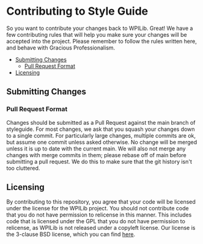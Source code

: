 # Contributing to Style Guide

So you want to contribute your changes back to WPILib. Great! We have a few contributing rules that will help you make sure your changes will be accepted into the project. Please remember to follow the rules written here, and behave with Gracious Professionalism.

- [Submitting Changes](#submitting-changes)
    - [Pull Request Format](#pull-request-format)
- [Licensing](#licensing)

## Submitting Changes

### Pull Request Format

Changes should be submitted as a Pull Request against the main branch of styleguide. For most changes, we ask that you squash your changes down to a single commit. For particularly large changes, multiple commits are ok, but assume one commit unless asked otherwise. No change will be merged unless it is up to date with the current main. We will also not merge any changes with merge commits in them; please rebase off of main before submitting a pull request. We do this to make sure that the git history isn't too cluttered.

## Licensing

By contributing to this repository, you agree that your code will be licensed under the license for the WPILib project. You should not contribute code that you do not have permission to relicense in this manner. This includes code that is licensed under the GPL that you do not have permission to relicense, as WPILib is not released under a copyleft license. Our license is the 3-clause BSD license, which you can find [here](license.txt).
